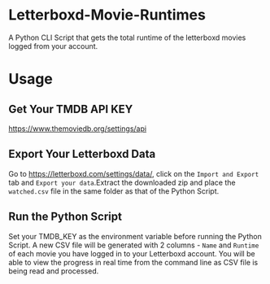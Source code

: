 # Letterboxd-Movie-Runtimes
A Python CLI Script that gets the total runtime of the letterboxd movies logged from your account. 

# Usage

## Get Your TMDB API KEY
https://www.themoviedb.org/settings/api

## Export Your Letterboxd Data
Go to https://letterboxd.com/settings/data/, click on the `Import and Export` tab and `Export your data`.Extract the downloaded zip and place the `watched.csv` file in the same folder as that of the Python Script.

## Run the Python Script
Set your TMDB_KEY as the environment variable before running the Python Script. 
A new CSV file will be generated with 2 columns - `Name` and `Runtime` of each movie you have logged in to your Letterboxd account. 
You will be able to view the progress in real time from the command line as CSV file is being read and processed.
